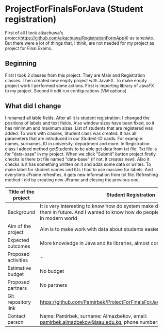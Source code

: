 # ProjectForFinalsForJava (Student registration)
First of all I took aikachuwa's project(https://github.com/aikachuwa/RegistrationFormApp4) as template. But there were a lot of things that, I think, are not needed for my project as project for Final Exams.
## Beginning
First I took 2 classes from this project. They are Main and Registration classes. Then created new empty project with JavaFX. To make empty project work I performed some actions. First is importing library of JavaFX to my project. Second it edit run configurations (VM options)
## What did I change
I renamed all lable fields. After all it is student registration. I changed the positions of labels and text fields. Also window sizes have been fixed, so it has minimum and maximum sizes. List of students that are registered was added. To work with classes, Student class was created. It has all parameters that are introduced in our Student-ID cards. For example: names, surnames, ID in university, department and more. In Registration class I added method getStudents to be able get data from txt file. Txt file is for "data-base" in my project. When we click "Submit" button project firstly checks is there txt file named "data-base" (if not, it creates new). Also it checks is it has something written on it and adds some data or writes. To make label for student names and IDs I had to use massive for labels. And everytime JFrame refreshes, it gets new information from txt file. Refreshing method I did by creating new JFrame and closing the previous one.

Title of the project | Student Registration
--- | --- 
Background | It is very interesting to know how do system make data bases to work with them in future. And I wanted to know how do people automize some easy stuff in modern world
Aim of the project | Aim is to make work with data about students easier
Expected outcomes | More knowledge in Java and its libraries, almost completed desktop app
Proposed activities | -
Estimative budget | No budget
Proposed partners | No partners
Git repository link | https://github.com/Pamirbek/ProjectForFinalsForJava/blob/master/README.md
Contact person | Name: Pamirbek, surname: Almazbekov, email: pamirbek.almazbekov@iaau.edu.kg, phone number: +996701222002
